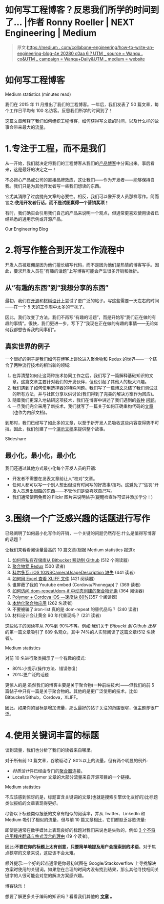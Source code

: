 # 如何写工程博客？反思我们所学的时间到了… |作者 Ronny Roeller | NEXT Engineering | Medium

> 原文:[https://medium . com/collabone-engineering/how-to-write-an-engineering-blog-4e 20280 c0aa 6？UTM _ source = Wanqu . co&UTM _ campaign = Wanqu+Daily&UTM _ medium = website](https://medium.com/collaborne-engineering/how-to-write-an-engineering-blog-4e20280c0aa6?utm_source=wanqu.co&utm_campaign=Wanqu+Daily&utm_medium=website)

# 如何写工程博客



Medium statistics (minutes read)



我们在 2015 年 11 月推出了我们的工程博客。一年后，我们发表了 50 篇文章，每个工作日平均有 100 名访客。反思我们所学的时间到了！

这篇文章解释了我们如何组织工程博客，如何获得写文章的时间，以及什么样的故事会带来最大的流量。

# 1.专注于工程，而不是我们

从一开始，我们就决定将我们的工程博客从我们的[产品博客](https://medium.com/collaborne-blog)中分离出来。事后看来，这是最好的决定之一！

不必担心产品或公司的直接品牌效应，这让我们——作为开发者——能够保持自我。我们只是为其他开发者写一些我们想读的东西。

它尤其消除了过度抛光文章的必要性。相反，我们可以像开发人员那样写作。简而言之:**使用开发者行话，而不是试图赢得一个营销奖项！**

有时，我们确实会引用我们自己的产品来说明一个观点，但通常更喜欢使用读者已经熟悉的通用示例或开源产品。



Our Engineering Blog



# 2.将写作整合到开发工作流程中

开发人员被雇佣是因为他们擅长编写代码，而不是因为他们是热情的博客写手。因此，要求开发人员在“有趣的话题”上写博客可能会产生很多开销和挫折。

## 从“有趣的东西”到“我想分享的东西”

最初，我们在[开源](/collaborne-engineering/when-to-open-source-as-a-startup-fdcd47b60a6#.ivbganmjk)和[材料设计](/collaborne-engineering/will-material-design-bring-back-the-golden-90s-5c85c7a14252#.5fbx5dypo%5C)上尝试了更广泛的帖子。写这些需要一天左右的时间——在一个 5 天的工作周中太多的干扰了。

因此，我们改变了方法。我们不再写“有趣的话题”，而是开始写“我们正在做的有趣的事情”。很快，我们更进一步，写下了“我现在正在做的有趣的事情——无论如何我都想告诉我的同事们”。

## 真实世界的例子

一个很好的例子是我们如何在博客上谈论进入聚合物和 Redux 的世界——一个结合了两种流行技术的相当新的领域:

1.  在弄清楚如何让这两种技术协同工作之后，我们写了一篇解释基础知识的文章。这篇文章主要针对我们的开发伙伴，但也引起了其他人的极大兴趣。
2.  我们遇到了如何使用选择器的特殊问题。我们写了一篇[博文](/collaborne-engineering/selectors-in-polymer-redux-c423007261f3#.regj55o6q)总结了我们测试过的所有方法，并与社区分享以供讨论(我们得到了完美的解决方案作为回应)。
3.  随着我们更深入地钻研这项技术，我们在博客中讲述了我们遇到的[各种](/collaborne-engineering/stop-polymer-lists-from-flickering-b2736d56a2e1#.1vyjjr3o4) [问题](/collaborne-engineering/returning-promises-from-redux-action-creators-3035f34fa74b#.kvqeguh1f)。
4.  一旦我们完全采用了新技术，我们就写了一篇关于如何正确重构代码的[文章](/collaborne-engineering/organizing-redux-projects-7f12483f761a#.vy0od4l0j)(也作为内部文档)。

到那时，我们已经写了如此多的文章，以至于新开发人员吸收这些内容变得势不可挡。因此，我们创建了一个[演示文稿](http://www.slideshare.net/RonnyRoeller/using-redux-with-polymer)来提供整个故事。



Slideshare



## 最小化，最小化，最小化

我们还通过其他方式最小化每个开发人员的开销:

*   开发者不需要在发表文章前让人“校对”文章。
*   任何人都可以写一个别人想出但没有时间写的好故事/技巧。这避免了“惩罚”开发人员想出很酷的东西——不管他们是否喜欢自己写。
*   我们通常使用免费的 Flickr 图片来说明帖子(提醒检查许可证并添加学分！)

# 3.围绕一个广泛感兴趣的话题进行写作

已经阐明了如何最小化写作的开销，一个关键的问题仍然存在:什么是值得写博客的话题？

让我们来看看阅读量最高的 10 篇文章(根据 Medium statistics 报道):

1.  [如何将私有存储库从 Bitbucket 移动到 Github](/collaborne-engineering/how-to-migrate-a-private-repository-from-bitbucket-to-github-6cddedd5d73#.4dxn8363x) (512 个阅读器)
2.  [聚合物爱 Redux](/collaborne-engineering/polymer-loves-redux-f89a863394d9#.7duxq8p78) (500 读者)
3.  [科尔多瓦+iOS 10:NSCameraUsageDescription 缺失](/collaborne-engineering/cordova-ios-10-nscamerausagedescription-missing-fbcbe5e41565#.8cnvqaptu) (441 读者)
4.  [如何用 Excel 查看 XLIFF 文件](/collaborne-engineering/how-to-view-xliff-files-with-excel-fcbab6548f6#.wy0180jo8) (421 阅读器)
5.  谁屏蔽了我的 Youtube embed (Cordova/Phonegap)？ (369 读者)
6.  [如何访问 dom-repeat/dom-if 中动态创建的聚合物元素](/collaborne-engineering/how-to-access-dynamically-created-polymer-elements-in-dom-repeat-dom-if-ac6845a5c3dc#.b6twpyun7) (364 阅读器)
7.  [Polymer + Cordova iOS —速度快 80%](/collaborne-engineering/polymer-cordova-ios-80-faster-a111bffd4e6#.d374xrylg)(357 个阅读器)
8.  [本地化聚合物应用](/collaborne-engineering/localize-polymer-applications-216e8bc90e1a#.kb0wz9ssz) (262 名读者)
9.  不要被骗了:iron-list 真的是 dom-repeat 的替代品吗？ (240 读者)
10.  材料设计会让黄金 90 年代重现吗？ (231 读者)

这些帖子的阅读率从 70%到 90%不等。例如:我们关于 *Bitbuckt 到 Github 迁移*的第一篇文章吸引了 689 名观众，其中 74%的人实际阅读了这篇文章(512 名读者)。



Medium statistics



对前 10 名进行聚类揭示了一个有趣的模式:

*   80%:小提示(操作方法、错误修复)
*   20%:更广泛的话题

更惊人的是:虽然我们的博客主要是关于聚合物(一种前端技术)——但我们的前 5 篇帖子中只有一篇是关于聚合物的。其他的是更广泛使用的技术，比如 Bitbucket/Github，Cordova，XLIFF。

因此，如果你的目标是增加流量，那么最好的帖子关注的范围很窄，但主题却很广泛。

# 4.使用关键词丰富的标题

谈到流量，我们也分析了我们的读者来自哪里。

对于所有前 10 篇文章，谷歌驱动了 80%以上的流量，但有两个明显的例外:

*   *材质设计*件已经由专门的[聚合器](http://materialup.com/posts/will-material-design-bring-back-the-golden-90s)连接。
*   Localize Polymer 文章的大部分流量来自开源项目的一个链接。



Medium statistics



不应该感到惊讶的是，标题富含关键词的文章(也就是搜索引擎优化友好的)比标题类似报纸的文章表现得更好。

尽管以下标题类似报纸的文章有相似的阅读率，并从 Twitter、LinkedIn 和 Medium 吸引了相似的流量，但与前 10 篇文章相比，它们都缺乏谷歌流量:

即使是通常在数字媒体上表现良好的标题对我们来说也是失败的，例如 [3 个不将应用程序翻译与格式混合的理由](http://3%20Reasons%20not%20to%20mix%20App%20Translations%20with%20Formatting) (19 个读者)。

因此:**不要在你的标题上太有创意，只要简单地提及用户会搜索到的术语**。对于焦点狭窄的文章来说，这应该不会太难。

额外提示:一个好的起点通常是你最初试图在 Google/Stackoverflow 上寻找解决方案时使用的关键词。如果您在合理的时间内没有找到结果，那么其他寻找相同关键字的人很可能会对您的解决方案感兴趣。

博客快乐！

想要了解更多关于编码的知识吗？看看我们其他的 [**文章**](https://medium.com/collaborne-engineering) **。**